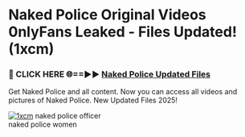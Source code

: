 # Naked Police Original Videos 0nlyFans Leaked - Files Updated! (1xcm)

<h3>🔴 CLICK HERE 🌐==►► <a href="https://tinyurl.com/up5wt9bj" rel="nofollow">Naked Police Updated Files</a></h3>

Get Naked Police and all content. Now you can access all videos and pictures of Naked Police. New Updated Files 2025!

[![1xcm](https://i.imgur.com/ABiUzMV.gif)](https://tinyurl.com/up5wt9bj)
naked police officer<br>
naked police women